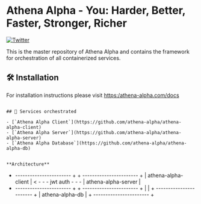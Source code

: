 # Athena Alpha - You: Harder, Better, Faster, Stronger, Richer

[![Twitter](https://img.shields.io/twitter/follow/athena_alpha_?style=social)](https://twitter.com/athena_alpha_)

This is the master repository of Athena Alpha and contains the framework for orchestration of all containerized services.

## 🛠 Installation

For installation instructions please visit [https:/athena-alpha.com/docs](https:/athena-alpha.com/docs)


```

## 🎹 Services orchestrated

- [`Athena Alpha Client`](https://github.com/athena-alpha/athena-alpha-client)
- [`Athena Alpha Server`](https://github.com/athena-alpha/athena-alpha-server)
- [`Athena Alpha Database`](https://github.com/athena-alpha/athena-alpha-db)


**Architecture**

```

   + ----------------------- +                         + ----------------------- +
   |   athena-alpha-client   | < - - - jwt auth - - -  |   athena-alpha-server   |
   + ----------------------- +                         + ----------------------- +
                                                                   |
                                                                   |
                                                       + ----------------------- + 
                                                       |     athena-alpha-db     |
                                                       + ----------------------- +  
```
